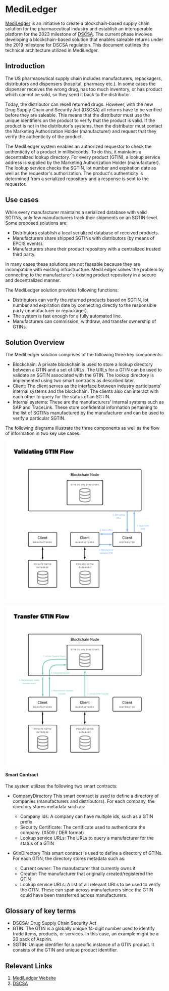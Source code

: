 # MediLedger

[MediLedger](https://www.mediledger.com/) is an initiative to create a blockchain-based supply chain solution for the pharmaceutical industry and establish an interoperable platform for the 2023 milestone of [DSCSA](https://www.fda.gov/Drugs/DrugSafety/DrugIntegrityandSupplyChainSecurity/DrugSupplyChainSecurityAct/). The current phase involves developing a blockchain-based solution that enables saleable returns under the 2019 milestone for DSCSA regulation. This document outlines the technical architecture utilized in MediLedger.

## Introduction

The US pharmaceutical supply chain includes manufacturers, repackagers, distributors and dispensers (hospital, pharmacy etc.).  In some cases the dispenser receives the wrong drug, has too much inventory, or has product which cannot be sold, so they send it back to the distributor.

Today, the distributor can resell returned drugs. However, with the new Drug Supply Chain and Security Act (DSCSA) all returns have to be verified before they are saleable. This means that the distributor must use the unique identifiers on the product to verify that the product is valid. If the product is not in the distributor's systems, then the distributor must contact the Marketing Authorization Holder (manufacturer) and request that they verify the authenticity of the product.

The MediLedger system enables an authorized requestor to check the authenticity of a product in milliseconds. To do this, it maintains a decentralized lookup directory. For every product (GTIN), a lookup service address is supplied by the Marketing Authorization Holder (manufacturer). The lookup service checks the SGTIN, lot number and expiration date as well as the requestor's authorization. The product's authenticity is determined from a serialized repository and a response is sent to the requestor.

## Use cases

While every manufacturer maintains a serialized database with valid SGTINs, only few manufacturers track their shipments on an SGTIN-level.
Some proposed solutions are:

* Distributors establish a local serialized database of received products.
* Manufacturers share shipped SGTINs with distributors (by means of EPCIS events).
* Manufacturers share their product repository with a centralized trusted third party.

In many cases these solutions are not feasable because they are incompatible with existing infrastructure.
MediLedger solves the problem by connecting to the manufacturer's existing product repository in a secure and decentralized manner.

The MediLedger solution provides following functions:
* Distributors can verify the returned products based on SGTIN, lot number and expiration date by connecting directly to the responsible party (manufacturer or repackager).
* The system is fast enough for a fully automated line.
* Manufacturers can commission, withdraw, and transfer ownership of GTINs.

## Solution Overview

The MediLedger solution comprises of the following three key components:
* Blockchain: A private blockchain is used to store a lookup directory between a GTIN and a set of URLs. The URLs for a GTIN can be used to validate an SGTIN associated with the GTIN. The lookup directory is implemented using two smart contracts as described later.
* Client: The client serves as the interface between industry participants' internal systems and the blockchain. The clients also can interact with each other to query for the status of an SGTIN.
* Internal systems: These are the manufacturers' internal systems such as SAP and TraceLink. These store confidential information pertaining to the list of SGTINs manufactured by the manufacturer and can be used to verify a particular SGTIN.

The following diagrams illustrate the three components as well as the flow of information in two key use cases:

![Validating a GTIN](validate-gtin.png)

![Transferring a GTIN](transfer-gtin.png)

#### Smart Contract

The system utilizes the following two smart contracts:

* CompanyDirectory
This smart contract is used to define a directory of companies (manufacturers and distributors). For each company, the directory stores metadata such as:
  * Company Ids: A company can have multiple ids, such as a GTIN prefix
  * Security Certificate: The certificate used to authenticate the company. (X509 / DER format)
  * Lookup service URLs: The URLs to query a manufacturer for the status of a GTIN

* GtinDirectory
This smart contract is used to define a directory of GTINs. For each GTIN, the directory stores metadata such as:
  * Current owner: The manufacturer that currently owns it
  * Creator: The manufacturer that originally created/registered the GTIN
  * Lookup service URLs: A list of all relevant URLs to be used to verify the GTIN. These can span across manufacturers since the GTIN could have been transferred across manufacturers.


## Glossary of key terms

* DSCSA: Drug Supply Chain Security Act
* GTIN: The GTIN is a globally unique 14-digit number used to identify trade items, products, or services. In this case, an example might be a 20 pack of Aspirin.
* SGTIN: Unique identifier for a specific instance of a GTIN product. It consists of the GTIN and unique product identifier.

## Relevant Links

1. [MediLedger Website](https://www.mediledger.com/)
2. [DSCSA](https://www.fda.gov/Drugs/DrugSafety/DrugIntegrityandSupplyChainSecurity/DrugSupplyChainSecurityAct/)
